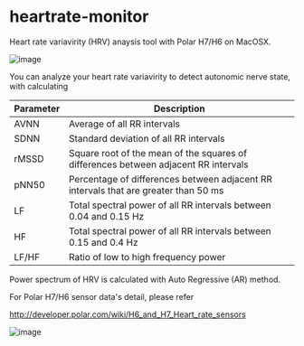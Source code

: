 # heartrate-monitor

Heart rate variavirity (HRV) anaysis tool with Polar H7/H6 on MacOSX.

![image](http://narr.jp/private/miyoshi/heartrate_monitor/hrv_screen1.png)

You can analyze your heart rate variavirity to detect autonomic nerve state, with calculating

| Parameter | Description                                                                         |
|-----------|-------------------------------------------------------------------------------------|
| AVNN      | Average of all RR intervals                                                         |
| SDNN      | Standard deviation of all RR intervals                                              |
| rMSSD     | Square root of the mean of the squares of differences between adjacent RR intervals |
| pNN50     | Percentage of differences between adjacent RR intervals that are greater than 50 ms |
| LF        | Total spectral power of all RR intervals between 0.04 and 0.15 Hz                   |
| HF        | Total spectral power of all RR intervals between 0.15 and 0.4 Hz                    |
| LF/HF     | Ratio of low to high frequency power                                                |

Power spectrum of HRV is calculated with Auto Regressive (AR) method.

For Polar H7/H6 sensor data's detail, please refer

http://developer.polar.com/wiki/H6_and_H7_Heart_rate_sensors

![image](http://narr.jp/private/miyoshi/heartrate_monitor/polar_h7.jpg)
